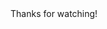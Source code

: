 <div class="flex flex-col items-center justify-center h-full mb-2 gap-y-2"
>
Thanks for watching!
</div>
